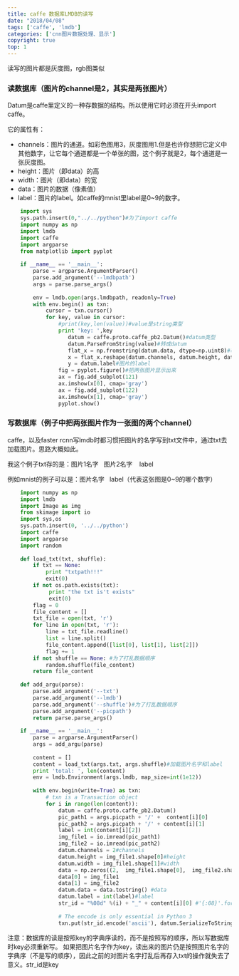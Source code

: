 ```yaml
---
title: caffe 数据库LMDB的读写
date: "2018/04/08"
tags: ['caffe', 'lmdb']
categories: ['cnn图片数据处理、显示']
copyright: true
top: 1
---
```

读写的图片都是灰度图，rgb图类似  

### 读数据库（图片的channel是2，其实是两张图片）

Datum是caffe里定义的一种存数据的结构。所以使用它时必须在开头import caffe。

它的属性有：
<ul>
<li>channels：图片的通道。如彩色图用3，灰度图用1.但是也许你想把它定义中其他数字，让它每个通道都是一个单张的图，这个例子就是2，每个通道是一张灰度图。</li>
<li>height：图片（即data）的高</li>
<li>width：图片（即data）的宽</li>
<li>data：图片的数据（像素值）</li>
<li>label：图片的label。如caffe的mnist里label是0~9的数字。</li>
</ul>

```python 
    import sys
    sys.path.insert(0,"../../python")#为了import caffe
    import numpy as np
    import lmdb
    import caffe
    import argparse
    from matplotlib import pyplot
    
    if __name__ == '__main__':
        parse = argparse.ArgumentParser()
        parse.add_argument('--lmdbpath')
        args = parse.parse_args()
     
        env = lmdb.open(args.lmdbpath, readonly=True)
        with env.begin() as txn:
            cursor = txn.cursor()
            for key, value in cursor:
                #print(key,len(value))#value是string类型
                print 'key: ',key
                   datum = caffe.proto.caffe_pb2.Datum()#datum类型
                   datum.ParseFromString(value)#转成datum
                   flat_x = np.fromstring(datum.data, dtype=np.uint8)#转成numpy类型
                   x = flat_x.reshape(datum.channels, datum.height, datum.width)#reshape大小
                   y = datum.label#图片的label
                fig = pyplot.figure()#把两张图片显示出来
                ax = fig.add_subplot(121)
                ax.imshow(x[0], cmap='gray')
                ax = fig.add_subplot(122)
                ax.imshow(x[1], cmap='gray')
                pyplot.show()
```
### 写数据库（例子中把两张图片作为一张图的两个channel）

caffe，以及faster rcnn写lmdb时都习惯把图片的名字写到txt文件中，通过txt去加载图片。思路大概如此。

我这个例子txt存的是：图片1名字   图片2名字    label

例如mnist的例子可以是：图片名字   label（代表这张图是0~9的哪个数字）
```python 
    import numpy as np
    import lmdb
    import Image as img
    from skimage import io
    import sys,os
    sys.path.insert(0, '../../python')
    import caffe
    import argparse
    import random
    
    def load_txt(txt, shuffle):
        if txt == None:
            print "txtpath!!!"
            exit(0)
        if not os.path.exists(txt):
             print "the txt is't exists"
             exit(0)
        flag = 0
        file_content = []
        txt_file = open(txt, 'r')
        for line in open(txt, 'r'):
            line = txt_file.readline()
            list = line.split()
            file_content.append([list[0], list[1], list[2]])
            flag += 1 
        if not shuffle == None: #为了打乱数据顺序
            random.shuffle(file_content)
        return file_content
    
    def add_argu(parse):
        parse.add_argument('--txt')
        parse.add_argument('--lmdb')
        parse.add_argument('--shuffle')#为了打乱数据顺序
        parse.add_argument('--picpath')
        return parse.parse_args() 
    
    if __name__ == '__main__':
        parse = argparse.ArgumentParser()
        args = add_argu(parse)
    
        content = []  
        content = load_txt(args.txt, args.shuffle)#加载图片名字和label
        print 'total: ', len(content)
        env = lmdb.Environment(args.lmdb, map_size=int(1e12))
        
        with env.begin(write=True) as txn:
            # txn is a Transaction object
            for i in range(len(content)):
                datum = caffe.proto.caffe_pb2.Datum()
                pic_path1 = args.picpath + '/' +  content[i][0]
                pic_path2 = args.picpath + '/' + content[i][1]
                label = int(content[i][2])
                img_file1 = io.imread(pic_path1)
                img_file2 = io.imread(pic_path2)
                datum.channels = 2#channels
                datum.height = img_file1.shape[0]#height
                datum.width = img_file1.shape[1]#width
                data = np.zeros((2,  img_file1.shape[0],  img_file2.shape[1]), dtype=np.uint8)#初始化data
                data[0] = img_file1
                data[1] = img_file2
                datum.data = data.tostring() #data
                datum.label = int(label)#label
                str_id = "%08d" %(i) + "_" + content[i][0] #'{:08}'.format(i) #顺序+图片名字作为key
                
                # The encode is only essential in Python 3
                txn.put(str_id.encode('ascii'), datum.SerializeToString())
```
注意：数据库的读是按照key的字典序读的，而不是按照写的顺序，所以写数据库时key必须重新写。
如果把图片名字作为key，读出来的图片仍是按照图片名字的字典序（不是写的顺序），因此之前的对图片名字打乱后再存入txt的操作就失去了意义。str_id是key  

